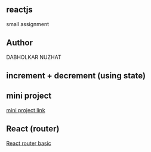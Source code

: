## reactjs
small  assignment
## Author
DABHOLKAR NUZHAT
## increment + decrement (using state)
## mini project 
[mini project link](https://comforting-zuccutto-9b15cb.netlify.app/)

## React (router)
[React router basic](https://routernd.netlify.app/)


